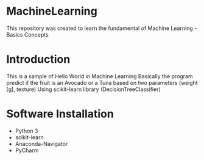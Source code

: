 # MachineLearning
This repository was created to learn the fundamental of Machine Learning - Basics Concepts
# Introduction
This is a sample of Hello World in Machine Learning
Basically the program predict if the fruit is an Avocado or a Tuna based on two parameters (weight [g], texture)
Using scikit-learn library (DecisionTreeClassifier)
# Software Installation
- Python 3
- scikit-learn
- Anaconda-Navigator
- PyCharm


